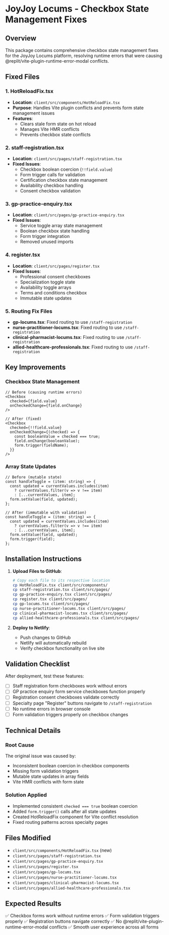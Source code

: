 # JoyJoy Locums - Checkbox State Management Fixes

## Overview
This package contains comprehensive checkbox state management fixes for the JoyJoy Locums platform, resolving runtime errors that were causing @replit/vite-plugin-runtime-error-modal conflicts.

## Fixed Files

### 1. HotReloadFix.tsx
- **Location**: `client/src/components/HotReloadFix.tsx`
- **Purpose**: Handles Vite plugin conflicts and prevents form state management issues
- **Features**: 
  - Clears stale form state on hot reload
  - Manages Vite HMR conflicts
  - Prevents checkbox state conflicts

### 2. staff-registration.tsx
- **Location**: `client/src/pages/staff-registration.tsx`
- **Fixed Issues**:
  - Checkbox boolean coercion (`!!field.value`)
  - Form trigger calls for validation
  - Certification checkbox state management
  - Availability checkbox handling
  - Consent checkbox validation

### 3. gp-practice-enquiry.tsx
- **Location**: `client/src/pages/gp-practice-enquiry.tsx`
- **Fixed Issues**:
  - Service toggle array state management
  - Boolean checkbox state handling
  - Form trigger integration
  - Removed unused imports

### 4. register.tsx
- **Location**: `client/src/pages/register.tsx`
- **Fixed Issues**:
  - Professional consent checkboxes
  - Specialization toggle state
  - Availability toggle arrays
  - Terms and conditions checkbox
  - Immutable state updates

### 5. Routing Fix Files
- **gp-locums.tsx**: Fixed routing to use `/staff-registration`
- **nurse-practitioner-locums.tsx**: Fixed routing to use `/staff-registration`
- **clinical-pharmacist-locums.tsx**: Fixed routing to use `/staff-registration`
- **allied-healthcare-professionals.tsx**: Fixed routing to use `/staff-registration`

## Key Improvements

### Checkbox State Management
```tsx
// Before (causing runtime errors)
<Checkbox
  checked={field.value}
  onCheckedChange={field.onChange}
/>

// After (fixed)
<Checkbox
  checked={!!field.value}
  onCheckedChange={(checked) => {
    const booleanValue = checked === true;
    field.onChange(booleanValue);
    form.trigger(fieldName);
  }}
/>
```

### Array State Updates
```tsx
// Before (mutable state)
const handleToggle = (item: string) => {
  const updated = currentValues.includes(item)
    ? currentValues.filter(v => v !== item)
    : [...currentValues, item];
  form.setValue(field, updated);
};

// After (immutable with validation)
const handleToggle = (item: string) => {
  const updated = currentValues.includes(item)
    ? currentValues.filter(v => v !== item)
    : [...currentValues, item];
  form.setValue(field, updated);
  form.trigger(field);
};
```

## Installation Instructions

1. **Upload Files to GitHub**:
   ```bash
   # Copy each file to its respective location
   cp HotReloadFix.tsx client/src/components/
   cp staff-registration.tsx client/src/pages/
   cp gp-practice-enquiry.tsx client/src/pages/
   cp register.tsx client/src/pages/
   cp gp-locums.tsx client/src/pages/
   cp nurse-practitioner-locums.tsx client/src/pages/
   cp clinical-pharmacist-locums.tsx client/src/pages/
   cp allied-healthcare-professionals.tsx client/src/pages/
   ```

2. **Deploy to Netlify**:
   - Push changes to GitHub
   - Netlify will automatically rebuild
   - Verify checkbox functionality on live site

## Validation Checklist

After deployment, test these features:

- [ ] Staff registration form checkboxes work without errors
- [ ] GP practice enquiry form service checkboxes function properly
- [ ] Registration consent checkboxes validate correctly
- [ ] Specialty page "Register" buttons navigate to `/staff-registration`
- [ ] No runtime errors in browser console
- [ ] Form validation triggers properly on checkbox changes

## Technical Details

### Root Cause
The original issue was caused by:
- Inconsistent boolean coercion in checkbox components
- Missing form validation triggers
- Mutable state updates in array fields
- Vite HMR conflicts with form state

### Solution Applied
- Implemented consistent `checked === true` boolean coercion
- Added `form.trigger()` calls after all state updates
- Created HotReloadFix component for Vite conflict resolution
- Fixed routing patterns across specialty pages

## Files Modified
- `client/src/components/HotReloadFix.tsx` (new)
- `client/src/pages/staff-registration.tsx`
- `client/src/pages/gp-practice-enquiry.tsx`
- `client/src/pages/register.tsx`
- `client/src/pages/gp-locums.tsx`
- `client/src/pages/nurse-practitioner-locums.tsx`
- `client/src/pages/clinical-pharmacist-locums.tsx`
- `client/src/pages/allied-healthcare-professionals.tsx`

## Expected Results
✅ Checkbox forms work without runtime errors
✅ Form validation triggers properly
✅ Registration buttons navigate correctly
✅ No @replit/vite-plugin-runtime-error-modal conflicts
✅ Smooth user experience across all forms